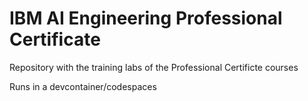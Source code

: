 # IBM AI Engineering Professional Certificate

Repository with the training labs of the Professional Certificte courses

Runs in a devcontainer/codespaces